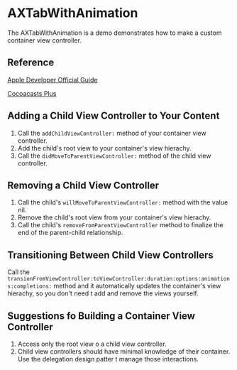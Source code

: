 # AXTabWithAnimation

The AXTabWithAnimation is a demo demonstrates how to make a custom container view controller.

## Reference
[Apple Developer Official Guide](https://developer.apple.com/library/content/featuredarticles/ViewControllerPGforiPhoneOS/ImplementingaContainerViewController.html)

[Cocoacasts Plus](https://cocoacasts.com/managing-view-controllers-with-container-view-controllers)

## Adding a Child View Controller to Your Content
1. Call the `addChildViewController:` method of your container view controller.
2. Add the child's root view to your container's view hierachy.
3. Call the `didMoveToParentViewController:` method of the child view controller.

## Removing a Child View Controller
1. Call the child's `willMoveToParentViewController:` method with the value nil.
2. Remove the child's root view from your container's view hierachy.
3. Call the child's `removeFromParentViewController` method to finalize the end of the parent-child relationship.

## Transitioning Between Child View Controllers
Call the `transionFromViewController:toViewController:duration:options:animations:completions:` method and it automatically updates the container's view hierachy, so you don't need t add and remove the views yourself.

## Suggestions fo Building a Container View Controller
1. Access only the root view o a child view controller.
2. Child view controllers should have minimal knowledge of their container. Use the delegation design patter t manage those interactions.

